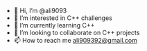 - 👋 Hi, I’m @ali9093
- 👀 I’m interested in C++ challenges
- 🌱 I’m currently learning C++
- 💞️ I’m looking to collaborate on C++ projects
- 📫 How to reach me ali909392@gmail.com

<!---
ali9093/ali9093 is a ✨ special ✨ repository because its `README.md` (this file) appears on your GitHub profile.
You can click the Preview link to take a look at your changes.
--->
